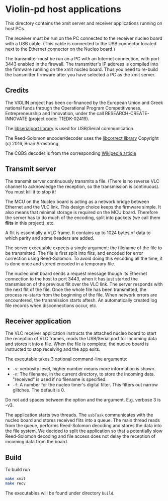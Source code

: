 # Violin-pd host applications

This directory contains the xmit server and receiver applications running on host PCs.

The receiver must be run on the PC connected to the receiver nucleo board with a USB cable.
(This cable is connected to the USB connector located next to the Ethernet connector on the Nucleo board.)

The transmitter must be run an a PC with an Internet connection, with port 3443 enabled in the firewall.
The transmitter's IP address is compiled into the firmware running on the xmit nucleo board.
Thus you need to re-build the transmitter firmware after you have selected a PC as the xmit server.

## Credits

The VIOLIN project has been co-financed by the European Union and Greek national funds through the Operational Program Competitiveness, Entrepreneurship and Innovation, under the call RESEARCH-CREATE-INNOVATE (project code: T1EDK-02419).

The [libserialport library](https://sigrok.org/wiki/Libserialport) is used for USB/Serial communication.

The Reed-Solomon encoder/decoder uses the [libcorrect library](https://github.com/quiet/libcorrect) Copyright (c) 2016, Brian Armstrong

The COBS decoder is from the corresponding [Wikipedia article](https://en.wikipedia.org/wiki/Consistent_Overhead_Byte_Stuffing)


## Transmit server

The transmit server continuously transmits a file.
(There is no reverse VLC channel to acknowledge the reception, so the transmission is continuous).
You must kill it to stop it!

The MCU on the Nucleo board is acting as a network bridge between Ethernet and the VLC link.
This design choice keeps the firmware simple.
It also means that minimal storage is required on the MCU board.
Therefore the server has to do much of the encoding, split into packets (we call them **flits** in this project), etc.

A flit is essentially a VLC frame.
It contains up to 1024 bytes of data to which parity and some headers are added.

The server executable expects a single argument: the filename of the file to be transmitted.
The file is first split into flits, and encoded for error correction using Reed-Solomon.
To avoid doing this encoding all the time, it is done once and stored encoded in a temporary file.

The nucleo xmit board sends a request message though its Ethernet connection to the host to port 3443, when it has just started the transmission of the previous flit over the VLC link.
The server responds with the next flit of the file.
Once the whole file has been transmitted, the process re-starts from the beginning of the file.
When network errors are encountered, the transmission starts aftesh.
An automatically created log file records when disconnections occur, etc.

## Receiver application

 The VLC receiver application instructs the attached nucleo board to start the reception of VLC frames, reads the USB/Serial port for incoming data and stores it into a file. 
 When the file is complete, the nucleo board is instructed to stop receiving and the app exits.

The executable takes 3 optional command-line arguments:
- `-v`: verbosity level, higher number means more information is shown.
- `-n`: The filename, in the current directory, to store the incoming data. "received" is used if no filename is specified.
- `-f`: A number for the nucleo timer's digital filter. This filters out narrow glitches. The default is 0.

Do not add spaces between the option and the argument. E.g. verbose 3 is -v3.

The application starts two threads.
The `usbTask` communicates with the nucleo board and stores received flits into a queue.
The main thread reads from the queue, performs Reed-Solomon decoding and stores the data into the file system.
We decided to split the application so that a potentially slow Reed-Solomon decoding and file access does not delay the reception of incoming data from the board.

## Build

To build run
```bash
make xmit
make recv
```

The executables will be found under directory `build`.

